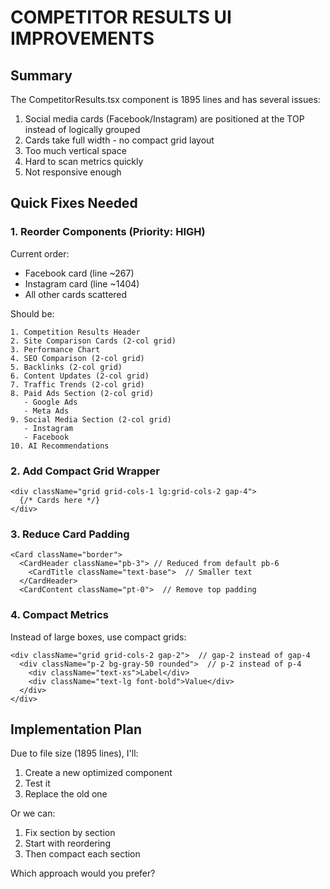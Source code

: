 # COMPETITOR RESULTS UI IMPROVEMENTS

## Summary
The CompetitorResults.tsx component is 1895 lines and has several issues:
1. Social media cards (Facebook/Instagram) are positioned at the TOP instead of logically grouped
2. Cards take full width - no compact grid layout
3. Too much vertical space
4. Hard to scan metrics quickly
5. Not responsive enough

## Quick Fixes Needed

### 1. Reorder Components (Priority: HIGH)
Current order:
- Facebook card (line ~267)
- Instagram card (line ~1404)
- All other cards scattered

Should be:
```
1. Competition Results Header
2. Site Comparison Cards (2-col grid)
3. Performance Chart
4. SEO Comparison (2-col grid)
5. Backlinks (2-col grid)  
6. Content Updates (2-col grid)
7. Traffic Trends (2-col grid)
8. Paid Ads Section (2-col grid)
   - Google Ads
   - Meta Ads
9. Social Media Section (2-col grid)
   - Instagram
   - Facebook
10. AI Recommendations
```

### 2. Add Compact Grid Wrapper
```tsx
<div className="grid grid-cols-1 lg:grid-cols-2 gap-4">
  {/* Cards here */}
</div>
```

### 3. Reduce Card Padding
```tsx
<Card className="border"> 
  <CardHeader className="pb-3"> // Reduced from default pb-6
    <CardTitle className="text-base">  // Smaller text
  </CardHeader>
  <CardContent className="pt-0">  // Remove top padding
```

### 4. Compact Metrics
Instead of large boxes, use compact grids:
```tsx
<div className="grid grid-cols-2 gap-2">  // gap-2 instead of gap-4
  <div className="p-2 bg-gray-50 rounded">  // p-2 instead of p-4
    <div className="text-xs">Label</div>
    <div className="text-lg font-bold">Value</div>
  </div>
</div>
```

## Implementation Plan

Due to file size (1895 lines), I'll:
1. Create a new optimized component
2. Test it
3. Replace the old one

Or we can:
1. Fix section by section
2. Start with reordering
3. Then compact each section

Which approach would you prefer?
